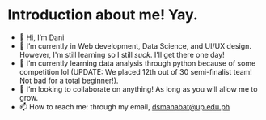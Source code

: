 # Introduction about me! Yay.

- 👋 Hi, I’m Dani
- 👀 I’m currently in Web development, Data Science, and UI/UX design. However, I'm still learning so I still *suck*. I'll get there one day! 
- 🌱 I’m currently learning data analysis through python because of some competition lol (UPDATE: We placed 12th out of 30 semi-finalist team! Not bad for a total beginner!).
- 💞️ I’m looking to collaborate on anything! As long as you will allow me to grow.
- 📫 How to reach me: through my email, dsmanabat@up.edu.ph

<!---
semiking234/semiking234 is a ✨ special ✨ repository because its `README.md` (this file) appears on your GitHub profile.
You can click the Preview link to take a look at your changes.
--->
